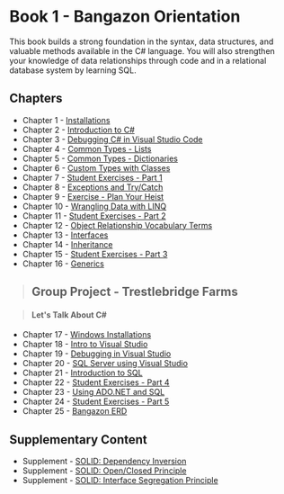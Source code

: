 # Book 1 - Bangazon Orientation

This book builds a strong foundation in the syntax, data structures, and valuable methods available in the C# language. You will also strengthen your knowledge of data relationships through code and in a relational database system by learning SQL.

## Chapters

* Chapter 1 - [Installations](./chapters/INSTALLATIONS.md)
* Chapter 2 - [Introduction to C#](./chapters/CSHARP_INTRO.md)
* Chapter 3 - [Debugging C# in Visual Studio Code](./chapters/DEBUGGING_VSCODE.md)
* Chapter 4 - [Common Types - Lists](./chapters/DATA_STRUCTURES_LIST.md)
* Chapter 5 - [Common Types - Dictionaries](./chapters/DATA_STRUCTURES_DICTIONARY.md)
* Chapter 6 - [Custom Types with Classes](./chapters/CLASSES_INTRO.md)
* Chapter 7 - [Student Exercises - Part 1](./chapters/STUDENT_EXERCISES_TYPES.md)
* Chapter 8 - [Exceptions and Try/Catch](./chapters/TRY_CATCH_INTRO.md)
* Chapter 9 - [Exercise - Plan Your Heist](./chapters/PLAN_YOUR_HEIST.md)
* Chapter 10 - [Wrangling Data with LINQ](./chapters/LINQ_INTRO.md)
* Chapter 11 - [Student Exercises - Part 2](./chapters/STUDENT_EXERCISES_LINQ.md)
* Chapter 12 - [Object Relationship Vocabulary Terms](./chapters/RELATIONSHIPS.md)
* Chapter 13 - [Interfaces](./chapters/INTERFACES_INTRO.md)
* Chapter 14 - [Inheritance](./chapters/INHERITANCE_INTRO.md)
* Chapter 15 - [Student Exercises - Part 3](./chapters/STUDENT_EXERCISES_INHERITANCE.md)
* Chapter 16 - [Generics](./chapters/GENERICS_INTRO.md)

> ## __Group Project__ - Trestlebridge Farms

> #### Let's Talk About C#

* Chapter 17 - [Windows Installations](./chapters/WINDOWS_PRO_INSTALLS.md)
* Chapter 18 - [Intro to Visual Studio](./chapters/VISUAL_STUDIO.md)
* Chapter 19 - [Debugging in Visual Studio](./chapters/DEBUGGING_VS.md)
* Chapter 20 - [SQL Server using Visual Studio](./chapters/SQL_SERVER_AND_VISUAL_STUDIO.md)
* Chapter 21 - [Introduction to SQL](./chapters/SQL_INTRO.md)
* Chapter 22 - [Student Exercises - Part 4](./chapters/STUDENT_EXERCISES_SQL.md)
* Chapter 23 - [Using ADO.NET and SQL](./chapters/ADONET_INTRO.md)
* Chapter 24 - [Student Exercises - Part 5](./chapters/STUDENT_EXERCISES_ADONET.md)
* Chapter 25 - [Bangazon ERD](./chapters/BANGAZON_ERD.md)

## Supplementary Content

* Supplement - [SOLID: Dependency Inversion](./chapters/DEPENDENCY_INVERSION.md)
* Supplement - [SOLID: Open/Closed Principle](./chapters/OPEN_CLOSED_PRINCIPLE.md)
* Supplement - [SOLID: Interface Segregation Principle](./chapters/INTERFACE_SEGREGATION_PRINCIPLE.md)
